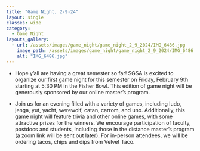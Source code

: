 ```yaml
---
title: "Game Night, 2-9-24"
layout: single
classes: wide
category:
  - Game Night
layouts_gallery:
  - url: /assets/images/game_night/game_night_2_9_2024/IMG_6486.jpg
    image_path: /assets/images/game_night/game_night_2_9_2024/IMG_6486.jpg
    alt: "IMG_6486.jpg"
---
```


- Hope y’all are having a great semester so far! SGSA is excited to organize our first game night for this semester on Friday, February 9th starting at 5:30 PM in the Fisher Bowl. This edition of game night will be generously sponsored by our online master’s program.

- Join us for an evening filled with a variety of games, including ludo, jenga, yut, yacht, werewolf, catan, carrom, and uno.  Additionally, this game night will feature trivia and other online games, with some attractive prizes for the winners. We encourage participation of faculty, postdocs and students, including those in the distance master’s program (a zoom link will be sent out later). For in-person attendees, we will be ordering tacos, chips and dips from Velvet Taco.





